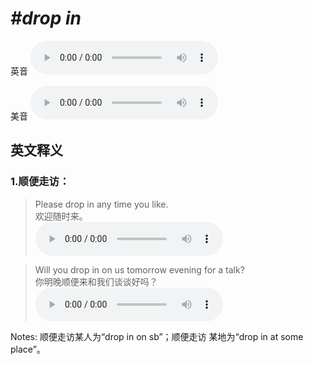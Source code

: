 # ***\#drop in*** 
英音
<audio src="./media/drop in1_AAC.aac" controls="controls"></audio>

美音
<audio src="./media/drop in2_AAC.aac" controls="controls"></audio>



  

英文释义
---
### 1.**顺便走访：**  

 > Please drop in any time you like.   
 > 欢迎随时来。    
<audio src="./media/drop-6.aac" controls="controls"></audio>

 > Will you drop in on us tomorrow evening for a talk?  
 > 你明晚顺便来和我们谈谈好吗？    
<audio src="./media/drop-7.aac" controls="controls"></audio>

Notes: 顺便走访某人为“drop in on sb”；顺便走访 某地为“drop in at some place”。  

